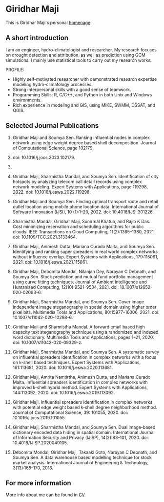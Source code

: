 # Giridhar Maji
This is Giridhar Maji's personal [homepage](https://gmaji.github.io/).

## A short introduction
I am an engineer, hydro-climatologist and researcher. My research focuses on drought detection and attribution, as well as prediction using GCM simulations. I mainly use statistical tools to carry out my research works.

PROFILE:
* Highly self-motivated researcher with demonstrated research expertise modeling hydro-climatology processes. 
* Strong interpersonal skills with a good sense of teamwork.
* Programming Skills: R, C/C++, and Python in both Unix and Windows environments.
* Rich experience in modeling and GIS, using MIKE, SWMM, DSSAT, and QGIS.


## Selected Journal Publications

1. Giridhar Maji and Soumya Sen. Ranking influential nodes in complex network using edge
weight degree based shell decomposition. Journal of Computational Science, page 102179,
2023. doi: 10.1016/j.jocs.2023.102179.
2024. 
2. Giridhar Maji, Sharmistha Mandal, and Soumya Sen. Identification of city hotspots by
analyzing telecom call detail records using complex network modeling. Expert Systems with
Applications, page 119298, 2022. doi: 10.1016/j.eswa.2022.119298.

3. Giridhar Maji and Soumya Sen. Finding optimal transport route and retail outlet location
using mobile phone location data. International Journal of Software Innovation (IJSI), 10
(1):1–20, 2022. doi: 10.4018/IJSI.301226.

4. Sharmistha Mandal, Giridhar Maji, Sunirmal Khatua, and Rajib K Das. Cost minimizing
reservation and scheduling algorithms for public clouds. IEEE Transactions on Cloud Computing,
11(2):1365–1380, 2021. doi: 10.1109/TCC.2021.3133464.

5. Giridhar Maji, Animesh Dutta, Mariana Curado Malta, and Soumya Sen. Identifying and
ranking super spreaders in real world complex networks without influence overlap. Expert
Systems with Applications, 179:115061, 2021. doi: 10.1016/j.eswa.2021.115061.

6. Giridhar Maji, Debomita Mondal, Nilanjan Dey, Narayan C Debnath, and Soumya Sen.
Stock prediction and mutual fund portfolio management using curve fitting techniques.
Journal of Ambient Intelligence and Humanized Computing, 12(10):9521–9534, 2021. doi:
10.1007/s12652-020-02693-6.

7. Giridhar Maji, Sharmistha Mandal, and Soumya Sen. Cover image independent image
steganography in spatial domain using higher order pixel bits. Multimedia Tools and Applications,
80:15977–16006, 2021. doi: 10.1007/s11042-020-10298-6.

8. Giridhar Maji and Sharmistha Mandal. A forward email based high capacity text steganography
technique using a randomized and indexed word dictionary. Multimedia Tools and
Applications, pages 1–21, 2020. doi: 10.1007/s11042-020-09329-z.

9. Giridhar Maji, Sharmistha Mandal, and Soumya Sen. A systematic survey on influential
spreaders identification in complex networks with a focus on k-shell based techniques. Expert
Systems with Applications, 161:113681, 2020. doi: 10.1016/j.eswa.2020.113681.

10. Giridhar Maji, Amrita Namtirtha, Animesh Dutta, and Mariana Curado Malta. Influential
spreaders identification in complex networks with improved k-shell hybrid method. Expert
Systems with Applications, 144:113092, 2020. doi: 10.1016/j.eswa.2019.113092.

11. Giridhar Maji. Influential spreaders identification in complex networks with potential edge
weight based k-shell degree neighborhood method. Journal of Computational Science, 39:
101055, 2020. doi: 10.1016/j.jocs.2019.101055.
    
12. Giridhar Maji, Sharmistha Mandal, and Soumya Sen. Dual image-based dictionary encoded
data hiding in spatial domain. International Journal of Information Security and Privacy
(IJISP), 14(2):83–101, 2020. doi: 10.4018/IJISP.2020040105.

13. Debomita Mondal, Giridhar Maji, Takaaki Goto, Narayan C Debnath, and Soumya Sen. A
data warehouse based modelling technique for stock market analysis. International Journal
of Engineering & Technology, 3(13):165–170, 2018.

## For more information
More info about me can be found in [CV](https://gmaji.github.io/cv/).

